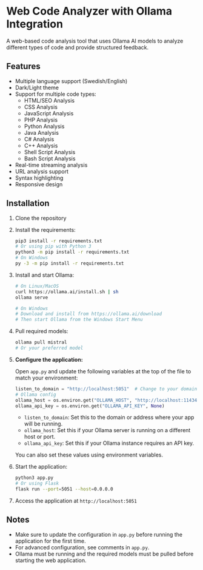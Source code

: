 # Web Code Analyzer with Ollama Integration

A web-based code analysis tool that uses Ollama AI models to analyze different types of code and provide structured feedback.

## Features

- Multiple language support (Swedish/English)
- Dark/Light theme
- Support for multiple code types:
  - HTML/SEO Analysis
  - CSS Analysis
  - JavaScript Analysis
  - PHP Analysis
  - Python Analysis
  - Java Analysis
  - C# Analysis
  - C++ Analysis
  - Shell Script Analysis
  - Bash Script Analysis
- Real-time streaming analysis
- URL analysis support
- Syntax highlighting
- Responsive design

## Installation

1. Clone the repository

2. Install the requirements:
   ```bash
   pip3 install -r requirements.txt
   # Or using pip with Python 3
   python3 -m pip install -r requirements.txt
   # On Windows
   py -3 -m pip install -r requirements.txt
   ```

3. Install and start Ollama:
   ```bash
   # On Linux/MacOS
   curl https://ollama.ai/install.sh | sh
   ollama serve

   # On Windows
   # Download and install from https://ollama.ai/download
   # Then start Ollama from the Windows Start Menu
   ```

4. Pull required models:
   ```bash
   ollama pull mistral
   # Or your preferred model
   ```

5. **Configure the application:**

   Open `app.py` and update the following variables at the top of the file to match your environment:

   ```python
   listen_to_domain = "http://localhost:5051"  # Change to your domain if needed
   # Ollama config
   ollama_host = os.environ.get("OLLAMA_HOST", "http://localhost:11434")
   ollama_api_key = os.environ.get("OLLAMA_API_KEY", None)
   ```

   - `listen_to_domain`: Set this to the domain or address where your app will be running.
   - `ollama_host`: Set this if your Ollama server is running on a different host or port.
   - `ollama_api_key`: Set this if your Ollama instance requires an API key.

   You can also set these values using environment variables.

6. Start the application:
   ```bash
   python3 app.py
   # Or using Flask
   flask run --port=5051 --host=0.0.0.0
   ```

7. Access the application at `http://localhost:5051`

## Notes

- Make sure to update the configuration in `app.py` before running the application for the first time.
- For advanced configuration, see comments in `app.py`.
- Ollama must be running and the required models must be pulled before starting the web application.
